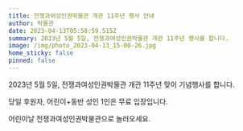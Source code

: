 ```yaml
---
title: 전쟁과여성인권박물관 개관 11주년 행사 안내
author: 박물관
date: 2023-04-13T05:58:59.515Z
summary: 2023년 5월 5일, 전쟁과여성인권박물관 개관 11주년 행사를 합니다.
image: /img/photo_2023-04-13_15-00-26.jpg
home_sticky: false
pinned: false
---
```



2023년 5월 5일, 전쟁과여성인권박물관 개관 11주년 맞이 기념행사를 합니다.

당일 후원자, 어린이+동반 성인 1인은 무료 입장입니다.

어린이날 전쟁과여성인권박물관으로 놀러오세요.